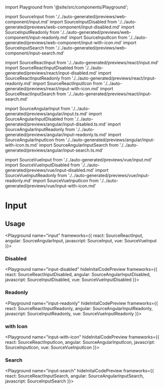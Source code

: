 import Playground from '@site/src/components/Playground';

import SourceInput from './../auto-generated/previews/web-component/input.md'
import SourceInputDisabled from './../auto-generated/previews/web-component/input-disabled.md'
import SourceInputReadonly from './../auto-generated/previews/web-component/input-readonly.md'
import SourceInputIcon from './../auto-generated/previews/web-component/input-with-icon.md'
import SourceInputSearch from './../auto-generated/previews/web-component/input-search.md'

import SourceReactInput from './../auto-generated/previews/react/input.md'
import SourceReactInputDisabled from './../auto-generated/previews/react/input-disabled.md'
import SourceReactInputReadonly from './../auto-generated/previews/react/input-readonly.md'
import SourceReactInputIcon from './../auto-generated/previews/react/input-with-icon.md'
import SourceReactInputSearch from './../auto-generated/previews/react/input-search.md'

import SourceAngularInput from './../auto-generated/previews/angular/input.ts.md'
import SourceAngularInputDisabled from './../auto-generated/previews/angular/input-disabled.ts.md'
import SourceAngularInputReadonly from './../auto-generated/previews/angular/input-readonly.ts.md'
import SourceAngularInputIcon from './../auto-generated/previews/angular/input-with-icon.ts.md'
import SourceAngularInputSearch from './../auto-generated/previews/angular/input-search.ts.md'

import SourceVueInput from './../auto-generated/previews/vue/input.md'
import SourceVueInputDisabled from './../auto-generated/previews/vue/input-disabled.md'
import SourceVueInputReadonly from './../auto-generated/previews/vue/input-readonly.md'
import SourceVueInputIcon from './../auto-generated/previews/vue/input-with-icon.md'

# Input

## Usage

<Playground
name="input"
frameworks={{
  react: SourceReactInput,
  angular: SourceAngularInput,
  javascript: SourceInput,
  vue: SourceVueInput
}}></Playground>

### Disabled

<Playground
name="input-disabled"
hideInitalCodePreview
frameworks={{
  react: SourceReactInputDisabled,
  angular: SourceAngularInputDisabled,
  javascript: SourceInputDisabled,
  vue: SourceVueInputDisabled
}}></Playground>

### Readonly

<Playground
name="input-readonly"
hideInitalCodePreview
frameworks={{
  react: SourceReactInputReadonly,
  angular: SourceAngularInputReadonly,
  javascript: SourceInputReadonly,
  vue: SourceVueInputReadonly
}}></Playground>

### with Icon

<Playground
name="input-with-icon"
hideInitalCodePreview
frameworks={{
  react: SourceReactInputIcon,
  angular: SourceAngularInputIcon,
  javascript: SourceInputIcon,
  vue: SourceVueInputIcon
}}></Playground>

### Search

<Playground
name="input-search"
hideInitalCodePreview
frameworks={{
  react: SourceReactInputSearch,
    angular: SourceAngularInputSearch,
  javascript: SourceInputSearch
}}></Playground>
